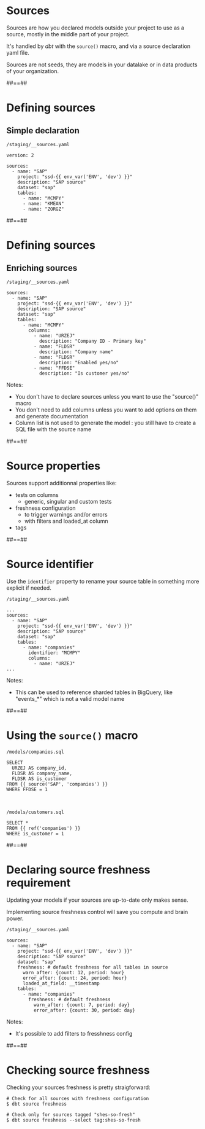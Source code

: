 <!-- .slide: class="with-code"-->

# Sources

Sources are how you declared models outside your project to use as a source, mostly in the middle part of your project.

It's handled by _dbt_ with the `source()` macro, and via a source declaration yaml file.

Sources are not seeds, they are models in your datalake or in data products of your organization.

##==##

<!-- .slide: class="with-code"-->

# Defining sources

## Simple declaration

<!-- {% raw %} -->

`/staging/__sources.yaml`

```yaml[]
version: 2

sources:
  - name: "SAP"
    project: "ssd-{{ env_var('ENV', 'dev') }}"
    description: "SAP source"
    dataset: "sap"
    tables:
      - name: "MCMPY"
      - name: "KMEAN"
      - name: "ZORGZ"
```

<!-- {% endraw %} -->

##==##

<!-- .slide: class="with-code"-->

# Defining sources

## Enriching sources

<!-- {% raw %} -->

`/staging/__sources.yaml`

```yaml[]
sources:
  - name: "SAP"
    project: "ssd-{{ env_var('ENV', 'dev') }}"
    description: "SAP source"
    dataset: "sap"
    tables:
      - name: "MCMPY"
        columns:
          - name: "URZEJ"
            description: "Company ID - Primary key"
          - name: "FLDSR"
            description: "Company name"
          - name: "FLDSR"
            description: "Enabled yes/no"
          - name: "FFDSE"
            description: "Is customer yes/no"
```

<!-- {% endraw %} -->

Notes:

- You don't have to declare sources unless you want to use the "source()" macro
- You don't need to add columns unless you want to add options on them and generate documentation
- Column list is not used to generate the model : you still have to create a SQL file with the source name

##==##

<!-- .slide: class="with-code"-->

# Source properties

Sources support additionnal properties like:

- tests on columns
  - generic, singular and custom tests
- freshness configuration
  - to trigger warnings and/or errors
  - with filters and loaded_at column
- tags

##==##

<!-- .slide: class="with-code"-->

# Source identifier

Use the `identifier` property to rename your source table in something more explicit if needed.

<!-- {% raw %} -->

`/staging/__sources.yaml`

```yaml[|9]
...
sources:
  - name: "SAP"
    project: "ssd-{{ env_var('ENV', 'dev') }}"
    description: "SAP source"
    dataset: "sap"
    tables:
      - name: "companies"
        identifier: "MCMPY"
        columns:
          - name: "URZEJ"
...
```

<!-- {% endraw %} -->

Notes:

- This can be used to reference sharded tables in BigQuery, like "events\_\*" which is not a valid model name

##==##

<!-- .slide: class="with-code"-->

# Using the `source()` macro

<!-- {% raw %} -->

`/models/companies.sql`

```sql[|5]
SELECT
  URZEJ AS company_id,
  FLDSR AS company_name,
  FLDSR AS is_customer
FROM {{ source('SAP', 'companies') }}
WHERE FFDSE = 1
```

<!-- {% endraw %} -->

<br/>

<!-- {% raw %} -->

`/models/customers.sql`

```sql[]
SELECT *
FROM {{ ref('companies') }}
WHERE is_customer = 1
```

<!-- {% endraw %} -->

##==##

<!-- .slide: class="with-code"-->

# Declaring source freshness requirement

Updating your models if your sources are up-to-date only makes sense.

Implementing source freshness control will save you compute and brain power.

<!-- {% raw %} -->

`/staging/__sources.yaml`

```yaml[]
sources:
  - name: "SAP"
    project: "ssd-{{ env_var('ENV', 'dev') }}"
    description: "SAP source"
    dataset: "sap"
    freshness: # default freshness for all tables in source
      warn_after: {count: 12, period: hour}
      error_after: {count: 24, period: hour}
      loaded_at_field: __timestamp
    tables:
      - name: "companies"
        freshness: # default freshness
          warn_after: {count: 7, period: day}
          error_after: {count: 30, period: day}
```

<!-- {% endraw %} -->

Notes:

- It's possible to add filters to fresshness config

##==##

<!-- .slide: class="with-code"-->

# Checking source freshness

Checking your sources freshness is pretty straigforward:

```bash[]
# Check for all sources with freshness configuration
$ dbt source freshness

# Check only for sources tagged "shes-so-fresh"
$ dbt source freshness --select tag:shes-so-fresh
```
